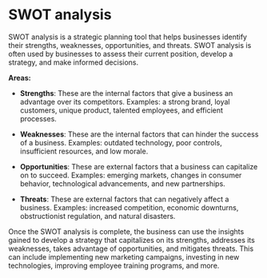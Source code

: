 # SWOT analysis

SWOT analysis is a strategic planning tool that helps businesses identify their strengths, weaknesses, opportunities, and threats. SWOT analysis is often used by businesses to assess their current position, develop a strategy, and make informed decisions.

**Areas:**

* **Strengths**: These are the internal factors that give a business an advantage over its competitors. Examples: a strong brand, loyal customers, unique product, talented employees, and efficient processes.

* **Weaknesses**: These are the internal factors that can hinder the success of a business. Examples: outdated technology, poor controls, insufficient resources, and low morale.

* **Opportunities**: These are external factors that a business can capitalize on to succeed. Examples: emerging markets, changes in consumer behavior, technological advancements, and new partnerships.

* **Threats**: These are external factors that can negatively affect a business. Examples: increased competition, economic downturns, obstructionist regulation, and natural disasters.

Once the SWOT analysis is complete, the business can use the insights gained to develop a strategy that capitalizes on its strengths, addresses its weaknesses, takes advantage of opportunities, and mitigates threats. This can include implementing new marketing campaigns, investing in new technologies, improving employee training programs, and more.